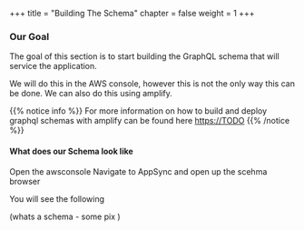 +++
title = "Building The Schema"
chapter = false
weight = 1
+++

### Our Goal
The goal of this section is to start building the GraphQL schema that will service the application.

We will do this in the AWS console, however this is not the only way this can be done.  We can also do this using amplify.

{{% notice info %}}
For more information on how to build and deploy graphql schemas with amplify can be found here [https://TODO](https://TODO)
{{% /notice %}}

#### What does our Schema look like

Open the awsconsole
Navigate to AppSync and open up the scehma browser

You will see the following

(whats a schema - some pix )

